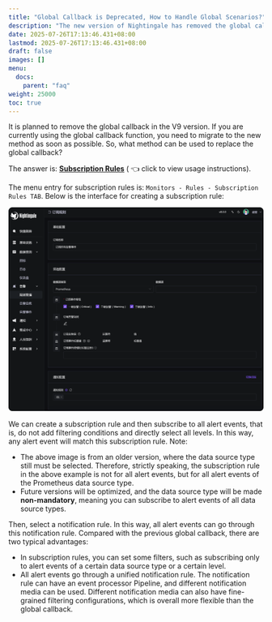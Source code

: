 ```yaml
---
title: "Global Callback is Deprecated, How to Handle Global Scenarios?"
description: "The new version of Nightingale has removed the global callback function, but some scenarios still require global callbacks. This article introduces how to use subscription rules to replace global callbacks."
date: 2025-07-26T17:13:46.431+08:00
lastmod: 2025-07-26T17:13:46.431+08:00
draft: false
images: []
menu:
  docs:
    parent: "faq"
weight: 25000
toc: true
---
```


It is planned to remove the global callback in the V9 version. If you are currently using the global callback function, you need to migrate to the new method as soon as possible. So, what method can be used to replace the global callback?

The answer is: **[Subscription Rules](/docs/usecase/subscribe/)** ( 👈 click to view usage instructions).

The menu entry for subscription rules is: `Monitors - Rules - Subscription Rules TAB`. Below is the interface for creating a subscription rule:

<img src="/img/faq/global-callback/01.png" alt="Global Subscription Rules" />

We can create a subscription rule and then subscribe to all alert events, that is, do not add filtering conditions and directly select all levels. In this way, any alert event will match this subscription rule. Note:

- The above image is from an older version, where the data source type still must be selected. Therefore, strictly speaking, the subscription rule in the above example is not for all alert events, but for all alert events of the Prometheus data source type.
- Future versions will be optimized, and the data source type will be made **non-mandatory**, meaning you can subscribe to alert events of all data source types.

Then, select a notification rule. In this way, all alert events can go through this notification rule. Compared with the previous global callback, there are two typical advantages:

- In subscription rules, you can set some filters, such as subscribing only to alert events of a certain data source type or a certain level.
- All alert events go through a unified notification rule. The notification rule can have an event processor Pipeline, and different notification media can be used. Different notification media can also have fine-grained filtering configurations, which is overall more flexible than the global callback.